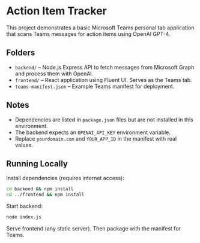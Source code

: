 # Action Item Tracker

This project demonstrates a basic Microsoft Teams personal tab application that scans Teams messages for action items using OpenAI GPT-4.

## Folders
- `backend/` – Node.js Express API to fetch messages from Microsoft Graph and process them with OpenAI.
- `frontend/` – React application using Fluent UI. Serves as the Teams tab.
- `teams-manifest.json` – Example Teams manifest for deployment.

## Notes
- Dependencies are listed in `package.json` files but are not installed in this environment.
- The backend expects an `OPENAI_API_KEY` environment variable.
- Replace `yourdomain.com` and `YOUR_APP_ID` in the manifest with real values.

## Running Locally
Install dependencies (requires internet access):
```bash
cd backend && npm install
cd ../frontend && npm install
```
Start backend:
```bash
node index.js
```
Serve frontend (any static server). Then package with the manifest for Teams.
